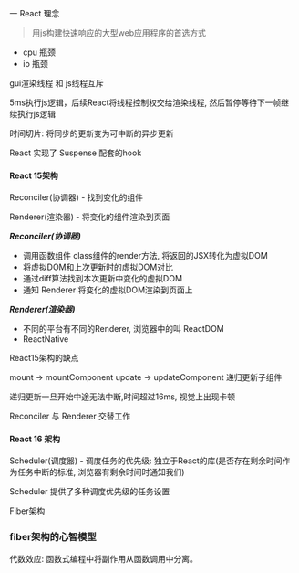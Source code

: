 一 React 理念

> 用js构建快速响应的大型web应用程序的首选方式

- cpu 瓶颈
- io 瓶颈


gui渲染线程 和 js线程互斥

5ms执行js逻辑，后续React将线程控制权交给渲染线程, 然后暂停等待下一帧继续执行js逻辑

时间切片: 将同步的更新变为可中断的异步更新

React 实现了 Suspense 配套的hook


#### React 15架构

Reconciler(协调器) - 找到变化的组件

Renderer(渲染器) - 将变化的组件渲染到页面


***Reconciler(协调器)***

- 调用函数组件 class组件的render方法, 将返回的JSX转化为虚拟DOM
- 将虚拟DOM和上次更新时的虚拟DOM对比
- 通过diff算法找到本次更新中变化的虚拟DOM
- 通知 Renderer 将变化的虚拟DOM渲染到页面上

***Renderer(渲染器)***

- 不同的平台有不同的Renderer, 浏览器中的叫 ReactDOM 
- ReactNative

React15架构的缺点

mount -> mountComponent
update -> updateComponent 递归更新子组件

递归更新一旦开始中途无法中断,时间超过16ms, 视觉上出现卡顿

Reconciler 与 Renderer 交替工作

#### React 16 架构

Scheduler(调度器) - 调度任务的优先级: 独立于React的库(是否存在剩余时间作为任务中断的标准, 浏览器有剩余时间时通知我们)

Scheduler 提供了多种调度优先级的任务设置

Fiber架构


### fiber架构的心智模型

代数效应: 函数式编程中将副作用从函数调用中分离。